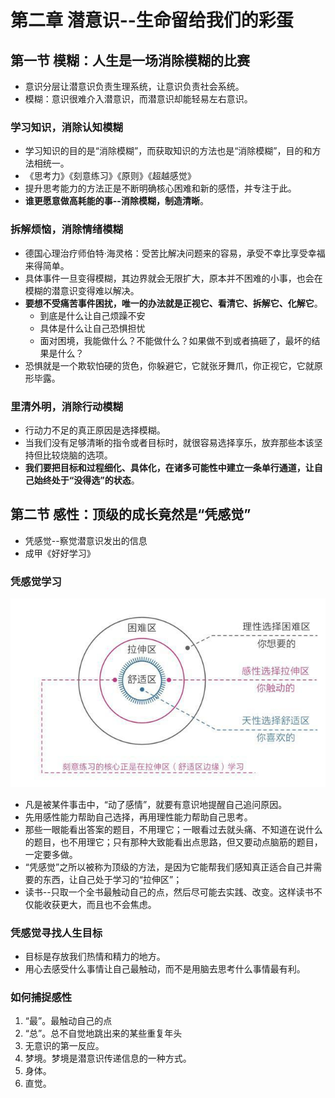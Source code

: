 # 第二章 潜意识--生命留给我们的彩蛋

## 第一节 模糊：人生是一场消除模糊的比赛

* 意识分层让潜意识负责生理系统，让意识负责社会系统。
* 模糊：意识很难介入潜意识，而潜意识却能轻易左右意识。

### 学习知识，消除认知模糊

* 学习知识的目的是“消除模糊”，而获取知识的方法也是“消除模糊”，目的和方法相统一。
* 《思考力》《刻意练习》《原则》《超越感觉》
* 提升思考能力的方法正是不断明确核心困难和新的感悟，并专注于此。
* **谁更愿意做高耗能的事--消除模糊，制造清晰**。

### 拆解烦恼，消除情绪模糊

* 德国心理治疗师伯特·海灵格：受苦比解决问题来的容易，承受不幸比享受幸福来得简单。
* 具体事件一旦变得模糊，其边界就会无限扩大，原本并不困难的小事，也会在模糊的潜意识变得难以解决。
* **要想不受痛苦事件困扰，唯一的办法就是正视它、看清它、拆解它、化解它**。
  * 到底是什么让自己烦躁不安
  * 具体是什么让自己恐惧担忧
  * 面对困境，我能做什么？不能做什么？如果做不到或者搞砸了，最坏的结果是什么？
* 恐惧就是一个欺软怕硬的货色，你躲避它，它就张牙舞爪，你正视它，它就原形毕露。

### 里清外明，消除行动模糊

* 行动力不足的真正原因是选择模糊。
* 当我们没有足够清晰的指令或者目标时，就很容易选择享乐，放弃那些本该坚持但比较烧脑的选项。
* **我们要把目标和过程细化、具体化，在诸多可能性中建立一条单行通道，让自己始终处于“没得选”的状态**。

## 第二节 感性：顶级的成长竟然是“凭感觉”

* 凭感觉--察觉潜意识发出的信息
* 成甲《好好学习》

### 凭感觉学习

![选择倾向](第二章.assets/选择倾向.jpeg)

* 凡是被某件事击中，“动了感情”，就要有意识地提醒自己追问原因。
* 先用感性能力帮助自己选择，再用理性能力帮助自己思考。
* 那些一眼能看出答案的题目，不用理它；一眼看过去就头痛、不知道在说什么的题目，也不用理它；只有那种大致能看出点思路，但又要动点脑筋的题目，一定要多做。
* “凭感觉”之所以被称为顶级的方法，是因为它能帮我们感知真正适合自己并需要的东西，让自己处于学习的“拉伸区”；
* 读书--只取一个全书最触动自己的点，然后尽可能去实践、改变。这样读书不仅能收获更大，而且也不会焦虑。

### 凭感觉寻找人生目标

* 目标是存放我们热情和精力的地方。
* 用心去感受什么事情让自己最触动，而不是用脑去思考什么事情最有利。

### 如何捕捉感性

1. “最”。最触动自己的点
2. “总”。总不自觉地跳出来的某些重复年头
3. 无意识的第一反应。
4. 梦境。梦境是潜意识传递信息的一种方式。
5. 身体。
6. 直觉。